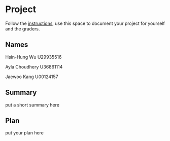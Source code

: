 # Project

Follow the [instructions](INSTRUCTIONS.md), use this space to document your project for yourself and the graders.

## Names
Hsin-Hung Wu U29935516

Ayla Choudhery U36861114

Jaewoo Kang U00124157

## Summary
put a short summary here
## Plan
put your plan here

